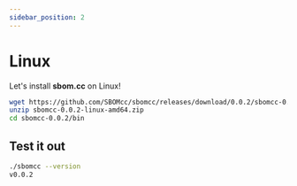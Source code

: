 ```yaml
---
sidebar_position: 2
---
```


# Linux

Let's install **sbom.cc** on Linux!

```bash
wget https://github.com/SBOMcc/sbomcc/releases/download/0.0.2/sbomcc-0.0.2-linux-amd64.zip
unzip sbomcc-0.0.2-linux-amd64.zip
cd sbomcc-0.0.2/bin
```

## Test it out

```bash
./sbomcc --version
v0.0.2
```
